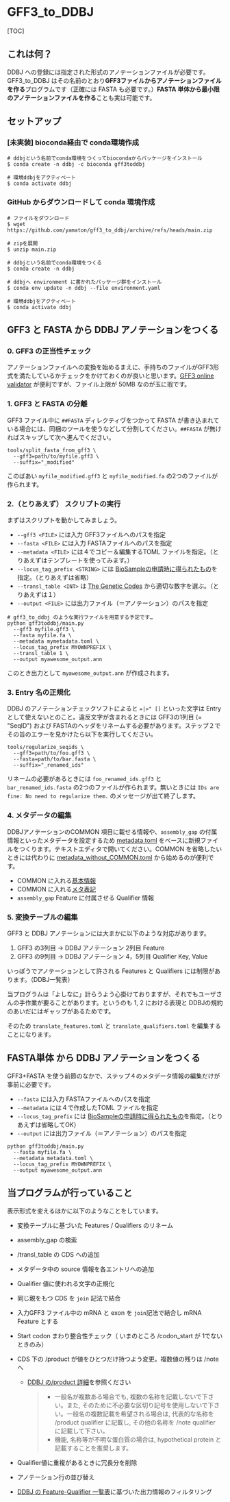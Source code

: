 # GFF3_to_DDBJ

[TOC]

## これは何？

DDBJ への登録には指定された形式のアノテーションファイルが必要です。GFF3_to_DDBJ はその名前のとおり**GFF3ファイルからアノテーションファイルを作る**プログラムです（正確には FASTA も必要です。）**FASTA 単体から最小限のアノテーションファイルを作る**ことも実は可能です。



## セットアップ

### [未実装] bioconda経由で conda環境作成

```shell
# ddbjという名前でconda環境をつくってbiocondaからパッケージをインストール
$ conda create -n ddbj -c bioconda gff3toddbj

# 環境ddbjをアクティベート
$ conda activate ddbj
```



### GitHub からダウンロードして conda 環境作成

```shell
# ファイルをダウンロード
$ wget https://github.com/yamaton/gff3_to_ddbj/archive/refs/heads/main.zip

# zipを展開
$ unzip main.zip

# ddbjという名前でconda環境をつくる
$ conda create -n ddbj

# ddbjへ environment に書かれたパッケージ群をインストール
$ conda env update -n ddbj --file environment.yaml

# 環境ddbjをアクティベート
$ conda activate ddbj
```



## GFF3 と FASTA から DDBJ アノテーションをつくる

### 0. GFF3 の正当性チェック

アノテーションファイルへの変換を始めるまえに、手持ちのファイルがGFF3形式を満たしているかチェックをかけておくのが良いと思います。[GFF3 online validator](http://genometools.org/cgi-bin/gff3validator.cgi) が便利ですが、ファイル上限が 50MB なのが玉に瑕です。



### 1. GFF3 と FASTA の分離

GFF3 ファイル中に `##FASTA` ディレクティヴをつかって FASTA が書き込まれている場合には、同梱のツールを使うなどして分割してください。`##FASTA` が無ければスキップして次へ進んでください。

```shell
tools/split_fasta_from_gff3 \
  --gff3=path/to/myfile.gff3 \
  --suffix="_modified"
```

このばあい `myfile_modified.gff3` と `myfile_modified.fa` の2つのファイルが作られます。



### 2.（とりあえず） スクリプトの実行

まずはスクリプトを動かしてみましょう。

* `--gff3 <FILE>` には入力 GFF3ファイルへのパスを指定
* `--fasta <FILE>` には入力 FASTAファイルへのパスを指定
* `--metadata <FILE>` には４でコピー＆編集するTOML ファイルを指定。（とりあえずはテンプレートを使ってみます。）
* `--locus_tag_prefix <STRING>` には [BioSampleの申請時に得られたもの](https://www.ddbj.nig.ac.jp/ddbj/file-format.html#locus_tag)を指定。（とりあえずは省略）
* `--transl_table <INT>` は [The Genetic Codes](https://www.ddbj.nig.ac.jp/ddbj/geneticcode-e.html) から適切な数字を選ぶ。（とりあえずは１）
* `--output <FILE>` には出力ファイル（＝アノテーション）のパスを指定

```shell
# gff3_to_ddbj のような実行ファイルを用意する予定です…
python gff3toddbj/main.py
  --gff3 myfile.gff3 \
  --fasta myfile.fa \
  --metadata mymetadata.toml \
  --locus_tag_prefix MYOWNPREFIX \
  --transl_table 1 \
  --output myawesome_output.ann
```

このとき出力として `myawesome_output.ann` が作成されます。



### 3. Entry 名の正規化

DDBJ のアノテーションチェックソフトによると `=|>" []` といった文字は Entry として使えないとのこと。違反文字が含まれるときには GFF3の1列目 (= "SeqID") および FASTAのヘッダをリネームする必要があります。ステップ２でその旨のエラーを見かけたら以下を実行してください。

```shell
tools/regularize_seqids \
  --gff3=path/to/foo.gff3 \
  --fasta=path/to/bar.fasta \
  --suffix="_renamed_ids"
```

リネームの必要があるときには `foo_renamed_ids.gff3` と `bar_renamed_ids.fasta` の2つのファイルが作られます。無いときには `IDs are fine: No need to regularize them.` のメッセージが出て終了します。



### 4. メタデータの編集

DDBJアノテーションのCOMMON 項目に載せる情報や、`assembly_gap` の付属情報といったメタデータを設定するため [metadata.toml](https://raw.githubusercontent.com/yamaton/gff3_to_ddbj/main/metadata.toml) をベースに新規ファイルをつくります。テキストエディタで開いてください。COMMON を省略したいときには代わりに [metadata_without_COMMON.toml](https://raw.githubusercontent.com/yamaton/gff3_to_ddbj/main/metadata_without_COMMON.toml) から始めるのが便利です。

* COMMON に入れる[基本情報](https://www.ddbj.nig.ac.jp/ddbj/file-format.html#annotation)
* COMMON に入れる[メタ表記](https://www.ddbj.nig.ac.jp/ddbj/file-format.html#common)
* `assembly_gap` Feature に付属させる Qualifier 情報



### 5. 変換テーブルの編集

GFF3 と DDBJ アノテーションには大まかに以下のような対応があります。

1.  GFF3 の3列目 $\to$ DDBJ アノテーション 2列目 Feature
2.  GFF3 の9列目 $\to$ DDBJ アノテーション 4，5列目 Qualifier Key, Value

いっぽうでアノテーションとして許される Features と Qualifiers には制限があります。（DDBJ一覧表）

当プログラムは「よしなに」計らうよう心掛けておりますが、それでもユーザさんの手作業が要ることがあります。というのも 1, 2 における表現と DDBJの規約のあいだにはギャップがあるためです。

そのため `translate_features.toml` と `translate_qualifiers.toml` を編集することになります。





## FASTA単体 から DDBJ アノテーションをつくる

GFF3+FASTA を使う前節のなかで、ステップ４のメタデータ情報の編集だけが事前に必要です。

* `--fasta` には入力 FASTAファイルへのパスを指定
* `--metadata` には４で作成したTOML ファイルを指定
* `--locus_tag_prefix` には [BioSampleの申請時に得られたもの](https://www.ddbj.nig.ac.jp/ddbj/file-format.html#locus_tag)を指定。（とりあえずは省略してOK）
* `--output` には出力ファイル（＝アノテーション）のパスを指定

```
python gff3toddbj/main.py
  --fasta myfile.fa \
  --metadata metadata.toml \
  --locus_tag_prefix MYOWNPREFIX \
  --output myawesome_output.ann
```



## 当プログラムが行っていること

表示形式を変えるほかに以下のようなことをしています。

* 変換テーブルに基づいた Features / Qualifiers のリネーム

* assembly_gap の検索

* /transl_table の CDS への追加

* メタデータ中の source 情報を各エントリへの追加

* Qualifier 値に使われる文字の正規化

* 同じ親をもつ CDS を `join` 記法で結合

* 入力GFF3 ファイル中の mRNA と exon を `join`記法で結合し mRNA Feature とする

* Start codon まわり整合性チェック（ いまのところ /codon_start が 1でないときのみ）

* CDS 下の /product が値をひとつだけ持つよう変更。複数値の残りは /note へ

  * [DDBJ の/product 詳細](https://www.ddbj.nig.ac.jp/ddbj/qualifiers.html#product)を参照ください

    > * 一般名が複数ある場合でも, 複数の名称を記載しないで下さい。また, そのために不必要な区切り記号を使用しないで下さい。一般名の複数記載を希望される場合は, 代表的な名称を /product qualifier に記載し, その他の名称を /note qualifier に記載して下さい。
    > * 機能, 名称等が不明な蛋白質の場合は, hypothetical protein と記載することを推奨します。

* Qualifier値に重複があるときに冗長分を削除

* アノテーション行の並び替え

* [DDBJ の Feature-Qualifier 一覧表](https://www.ddbj.nig.ac.jp/assets/files/pdf/ddbj/fq-j.pdf)に基づいた出力情報のフィルタリング

